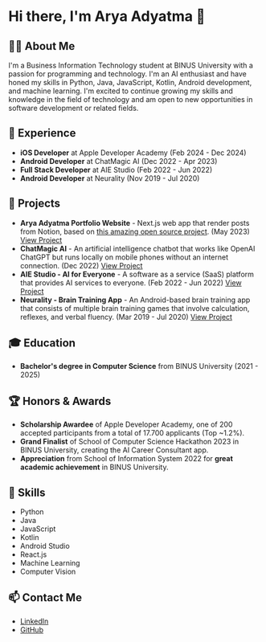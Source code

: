 # Hi there, I'm Arya Adyatma 👋

## 👨‍💻 About Me

I'm a Business Information Technology student at BINUS University with a passion for programming and technology. I'm an AI enthusiast and have honed my skills in Python, Java, JavaScript, Kotlin, Android development, and machine learning. I'm excited to continue growing my skills and knowledge in the field of technology and am open to new opportunities in software development or related fields.

## 💼 Experience

- **iOS Developer** at Apple Developer Academy (Feb 2024 - Dec 2024)
- **Android Developer** at ChatMagic AI (Dec 2022 - Apr 2023)
- **Full Stack Developer** at AIE Studio (Feb 2022 - Jun 2022)
- **Android Developer** at Neurality (Nov 2019 - Jul 2020)

## 🚀 Projects

- **Arya Adyatma Portfolio Website** - Next.js web app that render posts from Notion, based on [this amazing open source project](https://github.com/transitive-bullshit/nextjs-notion-starter-kit). (May 2023) [View Project](https://bit.ly/arya-adyatma-vercel) 
- **ChatMagic AI** - An artificial intelligence chatbot that works like OpenAI ChatGPT but runs locally on mobile phones without an internet connection. (Dec 2022) [View Project](https://bit.ly/aa-chatmagicai)
- **AIE Studio - AI for Everyone** - A software as a service (SaaS) platform that provides AI services to everyone. (Feb 2022 - Jun 2022) [View Project](https://bit.ly/aa-aiestudio)
- **Neurality - Brain Training App** - An Android-based brain training app that consists of multiple brain training games that involve calculation, reflexes, and verbal fluency. (Mar 2019 - Jul 2020) [View Project](https://bit.ly/aa-neurality)

## 🎓 Education

- **Bachelor's degree in Computer Science** from BINUS University (2021 - 2025)

## 🏆 Honors & Awards

- **Scholarship Awardee** of Apple Developer Academy, one of 200 accepted participants from a total of 17.700 applicants (Top ~1.2%).
- **Grand Finalist** of School of Computer Science Hackathon 2023 in BINUS University, creating the AI Career Consultant app.
- **Appreciation** from School of Information System 2022 for **great academic achievement** in BINUS University.

## 🔧 Skills

- Python
- Java
- JavaScript
- Kotlin
- Android Studio
- React.js
- Machine Learning
- Computer Vision

## 📫 Contact Me

- [LinkedIn](https://www.linkedin.com/in/arya-adyatma/)
- [GitHub](https://github.com/aryadytm)

<!---
aryadytm/aryadytm is a ✨ special ✨ repository because its `README.md` (this file) appears on your GitHub profile.
You can click the Preview link to take a look at your changes.
--->
